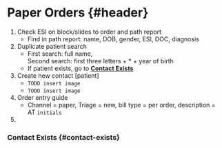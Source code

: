 # Paper Orders {#header}

1. Check ESI on block/slides to order and path report
	- Find in path report: name, DOB, gender, ESI, DOC, diagnosis
2. Duplicate patient search
	- First search: full name, <br>Second search: first three letters + * + year of birth
	- If patient exists, go to **[Contact Exists](#contact-exists)**
3. Create new contact [patient]
	- ``TODO insert image``
	- ``TODO insert image``
4. Order entry guide
	- Channel = paper, Triage = new, bill type = per order, description = AT `initials`
5. 



### Contact Exists {#contact-exists}
